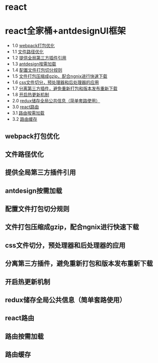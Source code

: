 
# react
# react全家桶+antdesignUI框架  
- 1.0 [webpack打包优化](#webpack打包优化)  
- 1.1 [文件路径优化](#文件路径优化)  
- 1.2 [提供全局第三方插件引用](#提供全局第三方插件引用)  
- 1.3 [antdesign按需加载](#antdesign按需加载)   
- 1.4 [配置文件打包切分规则](#[配置文件打包切分规则)  
- 1.5 [文件打包压缩成gzip，配合ngnix进行快速下载](#文件打包压缩成gzip，配合ngnix进行快速下载)  
- 1.6 [css文件切分，预处理器和后处理器的应用](#css文件切分，预处理器和后处理器的应用)  
- 1.7 [分离第三方插件，避免重新打包和版本发布重新下载](#分离第三方插件，避免重新打包和版本发布重新下载)  
- 1.8 [开启热更新机制](#开启热更新机制)  
- 2.0 [redux储存全局公共信息（简单套路使用）](#redux储存全局公共信息（简单套路使用)  
- 3.0 [react路由](#react路由)  
- 3.1 [路由按需加载](#路由按需加载)  
- 3.2 [路由缓存](#路由缓存)  


## webpack打包优化





## 文件路径优化






## 提供全局第三方插件引用






## antdesign按需加载






## 配置文件打包切分规则






## 文件打包压缩成gzip，配合ngnix进行快速下载






## css文件切分，预处理器和后处理器的应用






## 分离第三方插件，避免重新打包和版本发布重新下载






## 开启热更新机制






## redux储存全局公共信息（简单套路使用）






## react路由






## 路由按需加载






## 路由缓存


